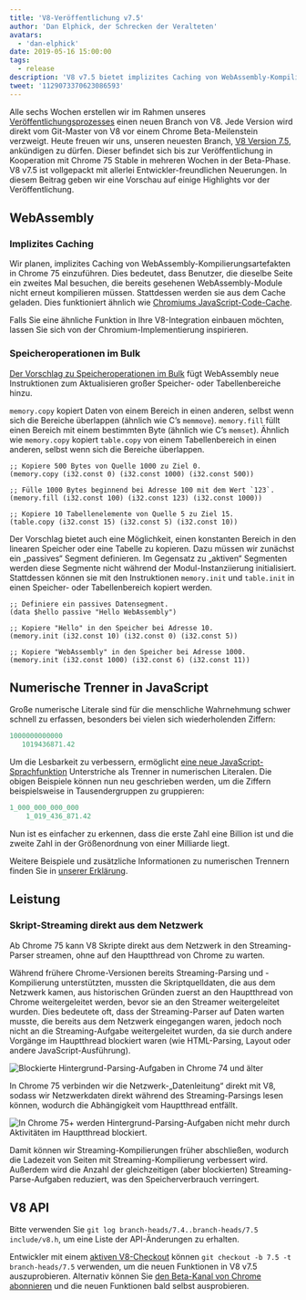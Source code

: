 ```yaml
---
title: 'V8-Veröffentlichung v7.5'
author: 'Dan Elphick, der Schrecken der Veralteten'
avatars:
  - 'dan-elphick'
date: 2019-05-16 15:00:00
tags:
  - release
description: 'V8 v7.5 bietet implizites Caching von WebAssembly-Kompilierungsartefakten, Speicheroperationen im Bulk, numerische Trenner in JavaScript und vieles mehr!'
tweet: '1129073370623086593'
---
```

Alle sechs Wochen erstellen wir im Rahmen unseres [Veröffentlichungsprozesses](/docs/release-process) einen neuen Branch von V8. Jede Version wird direkt vom Git-Master von V8 vor einem Chrome Beta-Meilenstein verzweigt. Heute freuen wir uns, unseren neuesten Branch, [V8 Version 7.5](https://chromium.googlesource.com/v8/v8.git/+log/branch-heads/7.5), ankündigen zu dürfen. Dieser befindet sich bis zur Veröffentlichung in Kooperation mit Chrome 75 Stable in mehreren Wochen in der Beta-Phase. V8 v7.5 ist vollgepackt mit allerlei Entwickler-freundlichen Neuerungen. In diesem Beitrag geben wir eine Vorschau auf einige Highlights vor der Veröffentlichung.

<!--truncate-->
## WebAssembly

### Implizites Caching

Wir planen, implizites Caching von WebAssembly-Kompilierungsartefakten in Chrome 75 einzuführen. Dies bedeutet, dass Benutzer, die dieselbe Seite ein zweites Mal besuchen, die bereits gesehenen WebAssembly-Module nicht erneut kompilieren müssen. Stattdessen werden sie aus dem Cache geladen. Dies funktioniert ähnlich wie [Chromiums JavaScript-Code-Cache](/blog/code-caching-for-devs).

Falls Sie eine ähnliche Funktion in Ihre V8-Integration einbauen möchten, lassen Sie sich von der Chromium-Implementierung inspirieren.

### Speicheroperationen im Bulk

[Der Vorschlag zu Speicheroperationen im Bulk](https://github.com/webassembly/bulk-memory-operations) fügt WebAssembly neue Instruktionen zum Aktualisieren großer Speicher- oder Tabellenbereiche hinzu.

`memory.copy` kopiert Daten von einem Bereich in einen anderen, selbst wenn sich die Bereiche überlappen (ähnlich wie C’s `memmove`). `memory.fill` füllt einen Bereich mit einem bestimmten Byte (ähnlich wie C’s `memset`). Ähnlich wie `memory.copy` kopiert `table.copy` von einem Tabellenbereich in einen anderen, selbst wenn sich die Bereiche überlappen.

```wasm
;; Kopiere 500 Bytes von Quelle 1000 zu Ziel 0.
(memory.copy (i32.const 0) (i32.const 1000) (i32.const 500))

;; Fülle 1000 Bytes beginnend bei Adresse 100 mit dem Wert `123`.
(memory.fill (i32.const 100) (i32.const 123) (i32.const 1000))

;; Kopiere 10 Tabellenelemente von Quelle 5 zu Ziel 15.
(table.copy (i32.const 15) (i32.const 5) (i32.const 10))
```

Der Vorschlag bietet auch eine Möglichkeit, einen konstanten Bereich in den linearen Speicher oder eine Tabelle zu kopieren. Dazu müssen wir zunächst ein „passives“ Segment definieren. Im Gegensatz zu „aktiven“ Segmenten werden diese Segmente nicht während der Modul-Instanziierung initialisiert. Stattdessen können sie mit den Instruktionen `memory.init` und `table.init` in einen Speicher- oder Tabellenbereich kopiert werden.

```wasm
;; Definiere ein passives Datensegment.
(data $hello passive "Hello WebAssembly")

;; Kopiere "Hello" in den Speicher bei Adresse 10.
(memory.init (i32.const 10) (i32.const 0) (i32.const 5))

;; Kopiere "WebAssembly" in den Speicher bei Adresse 1000.
(memory.init (i32.const 1000) (i32.const 6) (i32.const 11))
```

## Numerische Trenner in JavaScript

Große numerische Literale sind für die menschliche Wahrnehmung schwer schnell zu erfassen, besonders bei vielen sich wiederholenden Ziffern:

```js
1000000000000
   1019436871.42
```

Um die Lesbarkeit zu verbessern, ermöglicht [eine neue JavaScript-Sprachfunktion](/features/numeric-separators) Unterstriche als Trenner in numerischen Literalen. Die obigen Beispiele können nun neu geschrieben werden, um die Ziffern beispielsweise in Tausendergruppen zu gruppieren:

```js
1_000_000_000_000
    1_019_436_871.42
```

Nun ist es einfacher zu erkennen, dass die erste Zahl eine Billion ist und die zweite Zahl in der Größenordnung von einer Milliarde liegt.

Weitere Beispiele und zusätzliche Informationen zu numerischen Trennern finden Sie in [unserer Erklärung](/features/numeric-separators).

## Leistung

### Skript-Streaming direkt aus dem Netzwerk

Ab Chrome 75 kann V8 Skripte direkt aus dem Netzwerk in den Streaming-Parser streamen, ohne auf den Hauptthread von Chrome zu warten.

Während frühere Chrome-Versionen bereits Streaming-Parsing und -Kompilierung unterstützten, mussten die Skriptquelldaten, die aus dem Netzwerk kamen, aus historischen Gründen zuerst an den Hauptthread von Chrome weitergeleitet werden, bevor sie an den Streamer weitergeleitet wurden. Dies bedeutete oft, dass der Streaming-Parser auf Daten warten musste, die bereits aus dem Netzwerk eingegangen waren, jedoch noch nicht an die Streaming-Aufgabe weitergeleitet wurden, da sie durch andere Vorgänge im Hauptthread blockiert waren (wie HTML-Parsing, Layout oder andere JavaScript-Ausführung).

![Blockierte Hintergrund-Parsing-Aufgaben in Chrome 74 und älter](/_img/v8-release-75/before.jpg)

In Chrome 75 verbinden wir die Netzwerk-„Datenleitung“ direkt mit V8, sodass wir Netzwerkdaten direkt während des Streaming-Parsings lesen können, wodurch die Abhängigkeit vom Hauptthread entfällt.

![In Chrome 75+ werden Hintergrund-Parsing-Aufgaben nicht mehr durch Aktivitäten im Hauptthread blockiert.](/_img/v8-release-75/after.jpg)

Damit können wir Streaming-Kompilierungen früher abschließen, wodurch die Ladezeit von Seiten mit Streaming-Kompilierung verbessert wird. Außerdem wird die Anzahl der gleichzeitigen (aber blockierten) Streaming-Parse-Aufgaben reduziert, was den Speicherverbrauch verringert.

## V8 API

Bitte verwenden Sie `git log branch-heads/7.4..branch-heads/7.5 include/v8.h`, um eine Liste der API-Änderungen zu erhalten.

Entwickler mit einem [aktiven V8-Checkout](/docs/source-code#using-git) können `git checkout -b 7.5 -t branch-heads/7.5` verwenden, um die neuen Funktionen in V8 v7.5 auszuprobieren. Alternativ können Sie [den Beta-Kanal von Chrome abonnieren](https://www.google.com/chrome/browser/beta.html) und die neuen Funktionen bald selbst ausprobieren.
